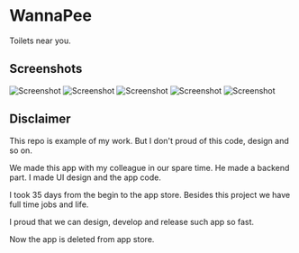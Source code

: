 # WannaPee
Toilets near you.

## Screenshots

![Screenshot](https://github.com/CRivlaldo/WannaPee/raw/master/screenshots/1.png)
![Screenshot](https://github.com/CRivlaldo/WannaPee/raw/master/screenshots/2.png)
![Screenshot](https://github.com/CRivlaldo/WannaPee/raw/master/screenshots/3.png)
![Screenshot](https://github.com/CRivlaldo/WannaPee/raw/master/screenshots/4.png)
![Screenshot](https://github.com/CRivlaldo/WannaPee/raw/master/screenshots/5.png)

## Disclaimer

This repo is example of my work. But I don't proud of this code, design and so on.

We made this app with my colleague in our spare time. He made a backend part. I made UI design and the app code.

I took 35 days from the begin to the app store. Besides this project we have full time jobs and life.

I proud that we can design, develop and release such app so fast.

Now the app is deleted from app store.

